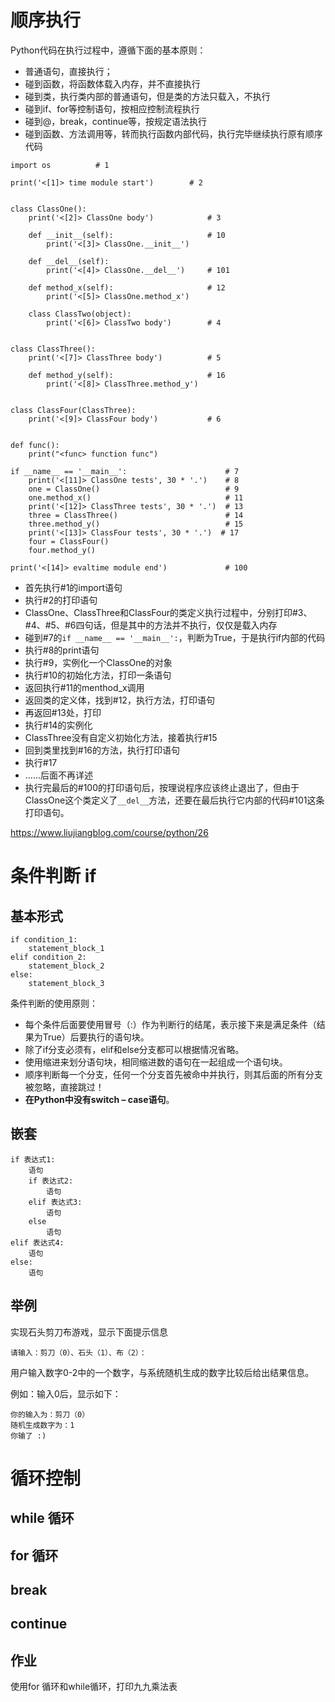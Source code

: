 # 顺序执行

 Python代码在执行过程中，遵循下面的基本原则： 

- 普通语句，直接执行；
- 碰到函数，将函数体载入内存，并不直接执行
- 碰到类，执行类内部的普通语句，但是类的方法只载入，不执行
- 碰到if、for等控制语句，按相应控制流程执行
- 碰到@，break，continue等，按规定语法执行
- 碰到函数、方法调用等，转而执行函数内部代码，执行完毕继续执行原有顺序代码

```
import os          # 1

print('<[1]> time module start')        # 2


class ClassOne():
    print('<[2]> ClassOne body')            # 3

    def __init__(self):                     # 10
        print('<[3]> ClassOne.__init__')

    def __del__(self):
        print('<[4]> ClassOne.__del__')     # 101

    def method_x(self):                     # 12
        print('<[5]> ClassOne.method_x')

    class ClassTwo(object):
        print('<[6]> ClassTwo body')        # 4


class ClassThree():
    print('<[7]> ClassThree body')          # 5

    def method_y(self):                     # 16
        print('<[8]> ClassThree.method_y')  


class ClassFour(ClassThree):
    print('<[9]> ClassFour body')           # 6


def func():
    print("<func> function func")

if __name__ == '__main__':                      # 7
    print('<[11]> ClassOne tests', 30 * '.')    # 8
    one = ClassOne()                            # 9
    one.method_x()                              # 11
    print('<[12]> ClassThree tests', 30 * '.')  # 13
    three = ClassThree()                        # 14
    three.method_y()                            # 15
    print('<[13]> ClassFour tests', 30 * '.')  # 17
    four = ClassFour()
    four.method_y()

print('<[14]> evaltime module end')             # 100
```

- 首先执行#1的import语句
- 执行#2的打印语句
- ClassOne、ClassThree和ClassFour的类定义执行过程中，分别打印#3、#4、#5、#6四句话，但是其中的方法并不执行，仅仅是载入内存
- 碰到#7的`if __name__ == '__main__':`，判断为True，于是执行if内部的代码
- 执行#8的print语句
- 执行#9，实例化一个ClassOne的对象
- 执行#10的初始化方法，打印一条语句
- 返回执行#11的menthod_x调用
- 返回类的定义体，找到#12，执行方法，打印语句
- 再返回#13处，打印
- 执行#14的实例化
- ClassThree没有自定义初始化方法，接着执行#15
- 回到类里找到#16的方法，执行打印语句
- 执行#17
- ......后面不再详述
- 执行完最后的#100的打印语句后，按理说程序应该终止退出了，但由于ClassOne这个类定义了`__del__`方法，还要在最后执行它内部的代码#101这条打印语句。

https://www.liujiangblog.com/course/python/26

# 条件判断 if

## 基本形式

```
if condition_1:
    statement_block_1
elif condition_2:
    statement_block_2
else:
    statement_block_3
```

条件判断的使用原则：

- 每个条件后面要使用冒号（:）作为判断行的结尾，表示接下来是满足条件（结果为True）后要执行的语句块。
- 除了if分支必须有，elif和else分支都可以根据情况省略。
- 使用缩进来划分语句块，相同缩进数的语句在一起组成一个语句块。
- 顺序判断每一个分支，任何一个分支首先被命中并执行，则其后面的所有分支被忽略，直接跳过！
- **在Python中没有switch – case语句**。

## 嵌套

```
if 表达式1:
    语句
    if 表达式2:
        语句
    elif 表达式3:
        语句
    else
        语句
elif 表达式4:
    语句
else:
    语句
```

## 举例

实现石头剪刀布游戏，显示下面提示信息

```
请输入：剪刀（0）、石头（1）、布（2）：
```

用户输入数字0-2中的一个数字，与系统随机生成的数字比较后给出结果信息。

例如：输入0后，显示如下：

```
你的输入为：剪刀（0）
随机生成数字为：1
你输了 :)
```

# 循环控制

## while 循环





## for 循环





## break





## continue









## 作业

使用for 循环和while循环，打印九九乘法表
